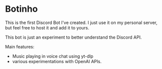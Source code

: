 # Botinho

This is the first Discord Bot I've created. I just use it on my personal server, but feel free to host it and add it to yours. 

This bot is just an experiment to better understand the Discord API.

Main features:

- Music playing in voice chat using yt-dlp
- various experimentations with OpenAI APIs.

